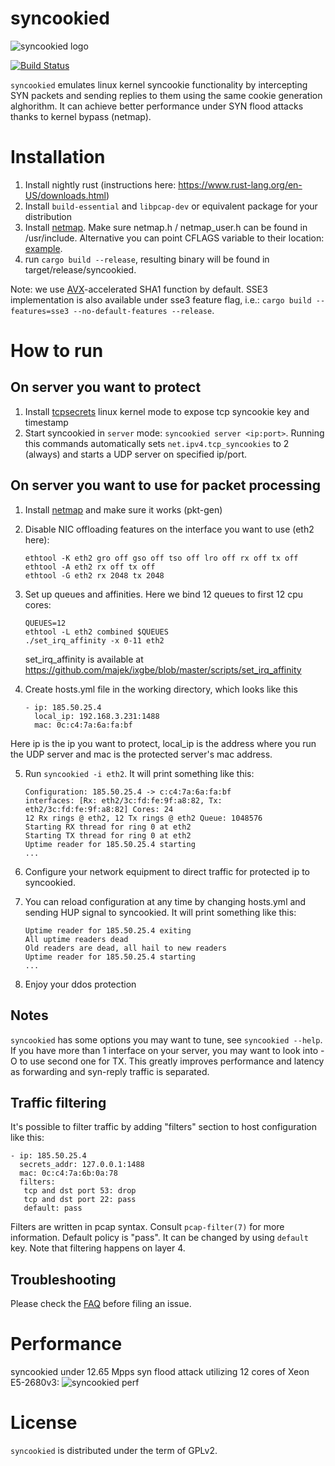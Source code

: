syncookied
==========

![syncookied logo](https://beget.com/images/syncookied/ddos_beget.png)

[![Build Status](https://travis-ci.org/LTD-Beget/syncookied.svg?branch=master)](https://travis-ci.org/LTD-Beget/syncookied)

`syncookied` emulates linux kernel syncookie functionality by intercepting SYN packets
and sending replies to them using the same cookie generation alghorithm. It can achieve
better performance under SYN flood attacks thanks to kernel bypass (netmap).

Installation
============

1. Install nightly rust (instructions here: https://www.rust-lang.org/en-US/downloads.html)
2. Install `build-essential` and `libpcap-dev` or equivalent package for your distribution
3. Install [netmap](https://github.com/luigirizzo/netmap). Make sure netmap.h / netmap_user.h can be found in /usr/include. Alternative you can point CFLAGS variable to their location: [example](https://github.com/LTD-Beget/syncookied/blob/master/.travis.yml).
4. run `cargo build --release`, resulting binary will be found in target/release/syncookied. 

Note: we use [AVX](https://en.wikipedia.org/wiki/Advanced_Vector_Extensions)-accelerated SHA1 function by default. SSE3 implementation is also available under sse3 feature flag, i.e.:  `cargo build --features=sse3 --no-default-features --release`.

How to run
==========

On server you want to protect
------------------------------
1. Install [tcpsecrets](https://github.com/LTD-Beget/tcpsecrets) linux kernel mode to expose tcp syncookie key and timestamp
2. Start syncookied in `server` mode: `syncookied server <ip:port>`. Running this 
commands automatically sets `net.ipv4.tcp_syncookies` to 2 (always) and starts a UDP server on specified ip/port.

On server you want to use for packet processing
-----------------------------------------------
1. Install [netmap](https://github.com/luigirizzo/netmap) and make sure it works (pkt-gen)

2. Disable NIC offloading features on the interface you want to use (eth2 here):

   ```
   ethtool -K eth2 gro off gso off tso off lro off rx off tx off 
   ethtool -A eth2 rx off tx off
   ethtool -G eth2 rx 2048 tx 2048
   ```

3. Set up queues and affinities. Here we bind 12 queues to first 12 cpu cores:

   ```
   QUEUES=12
   ethtool -L eth2 combined $QUEUES
   ./set_irq_affinity -x 0-11 eth2
   ```

    set_irq_affinity is available at https://github.com/majek/ixgbe/blob/master/scripts/set_irq_affinity

4. Create hosts.yml file in the working directory, which looks like this
   ```
   - ip: 185.50.25.4
     local_ip: 192.168.3.231:1488
     mac: 0c:c4:7a:6a:fa:bf
   ```
Here ip is the ip you want to protect, local_ip is the address where you run the UDP server and mac is the protected server's mac address.

5. Run `syncookied -i eth2`. It will print something like this:
   ```
   Configuration: 185.50.25.4 -> c:c4:7a:6a:fa:bf
   interfaces: [Rx: eth2/3c:fd:fe:9f:a8:82, Tx: eth2/3c:fd:fe:9f:a8:82] Cores: 24
   12 Rx rings @ eth2, 12 Tx rings @ eth2 Queue: 1048576
   Starting RX thread for ring 0 at eth2
   Starting TX thread for ring 0 at eth2
   Uptime reader for 185.50.25.4 starting
   ...
   ```
6. Configure your network equipment to direct traffic for protected ip to syncookied.

7. You can reload configuration at any time by changing hosts.yml and sending HUP signal to syncookied. 
It will print something like this:

   ```
   Uptime reader for 185.50.25.4 exiting
   All uptime readers dead
   Old readers are dead, all hail to new readers
   Uptime reader for 185.50.25.4 starting
   ...
   ```

8. Enjoy your ddos protection

Notes
-----
`syncookied` has some options you may want to tune, see `syncookied --help`.
If you have more than 1 interface on your server, you may want to look into -O to use second one for TX. 
This greatly improves performance and latency as forwarding and syn-reply traffic is separated.

Traffic filtering
-----------------
It's possible to filter traffic by adding "filters" section to host configuration like this:
```
- ip: 185.50.25.4
  secrets_addr: 127.0.0.1:1488
  mac: 0c:c4:7a:6b:0a:78
  filters:
   tcp and dst port 53: drop
   tcp and dst port 22: pass
   default: pass
```
Filters are written in pcap syntax. Consult `pcap-filter(7)` for more information. 
Default policy is "pass". It can be changed by using `default` key.
Note that filtering happens on layer 4.

Troubleshooting
---------------
Please check the [FAQ](https://github.com/LTD-Beget/syncookied/wiki) before filing an issue.

Performance
===========
syncookied under 12.65 Mpps syn flood attack utilizing 12 cores of Xeon E5-2680v3:
![syncookied perf](http://i.imgur.com/Y5HhQmh.png)

License
=======
`syncookied` is distributed under the term of GPLv2.
